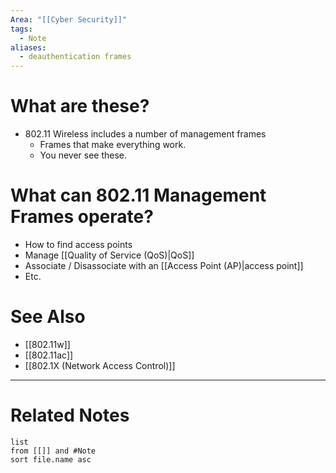```yaml
---
Area: "[[Cyber Security]]"
tags:
  - Note
aliases:
  - deauthentication frames
---
```

# What are these?
- 802.11 Wireless includes a number of management frames
	- Frames that make everything work.
	- You never see these.

# What can 802.11 Management Frames operate?
- How to find access points
- Manage [[Quality of Service (QoS)|QoS]]
- Associate / Disassociate with an [[Access Point (AP)|access point]]
- Etc.

# See Also
- [[802.11w]]
- [[802.11ac]]
- [[802.1X (Network Access Control)]]


---
# Related Notes
```dataview
list
from [[]] and #Note 
sort file.name asc
```
